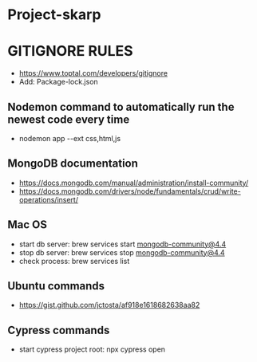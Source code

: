# Project-skarp

# GITIGNORE RULES

- https://www.toptal.com/developers/gitignore
- Add: Package-lock.json

## Nodemon command to automatically run the newest code every time

- nodemon app --ext css,html,js

## MongoDB documentation

- https://docs.mongodb.com/manual/administration/install-community/
- https://docs.mongodb.com/drivers/node/fundamentals/crud/write-operations/insert/

## Mac OS

- start db server: brew services start mongodb-community@4.4
- stop db server: brew services stop mongodb-community@4.4
- check process: brew services list

## Ubuntu commands

- https://gist.github.com/jctosta/af918e1618682638aa82

## Cypress commands
- start cypress project root: npx cypress open